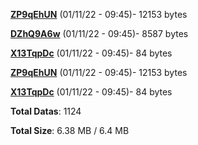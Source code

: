 [**ZP9qEhUN**](/data/ZP9qEhUN.txt) (01/11/22 - 09:45)- 12153 bytes

[**DZhQ9A6w**](/data/DZhQ9A6w.txt) (01/11/22 - 09:45)- 8587 bytes

[**X13TqpDc**](/data/X13TqpDc.txt) (01/11/22 - 09:45)- 84 bytes

[**ZP9qEhUN**](/data/ZP9qEhUN.txt) (01/11/22 - 09:45)- 12153 bytes

[**X13TqpDc**](/data/X13TqpDc.txt) (01/11/22 - 09:45)- 84 bytes

**Total Datas**: 1124

**Total Size**: 6.38 MB / 6.4 MB